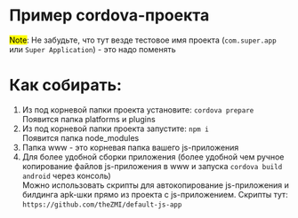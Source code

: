 # Пример cordova-проекта
<mark>Note</mark>: Не забудьте, что тут везде тестовое имя проекта (`com.super.app` или `Super Application`) - это надо поменять

# Как собирать:
1) Из под корневой папки проекта установите: `cordova prepare`<br>
Появится папка platforms и plugins
2) Из под корневой папки проекта запустите: `npm i`<br>
Появится папка node_modules
3) Папка www - это корневая папка вашего js-приложения
4) Для более удобной сборки приложения (более удобной чем ручное копирование файлов js-приложения в www и запуска `cordova build android` через консоль)<br>
Можно использовать скрипты для автокопирование js-приложения и билдинга apk-шки прямо из проекта с js-приложением. Скрипты тут: `https://github.com/theZMI/default-js-app`